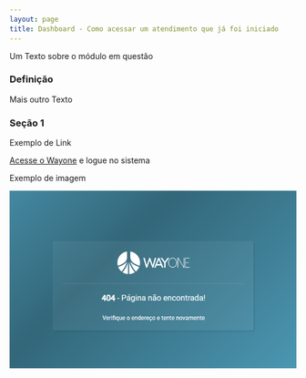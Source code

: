 ```yaml
---
layout: page
title: Dashboard - Como acessar um atendimento que já foi iniciado
---
```


Um Texto sobre o módulo em questão

### Definição

Mais outro Texto

### Seção 1

Exemplo de Link

[Acesse o Wayone](https://wayonesystem.com) e logue no sistema

Exemplo de imagem

![Tela de erro](/pages/dashboard/filtro-agendas/image1.png)